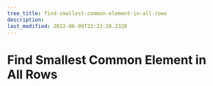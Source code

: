 ```yaml
---
tree_title: find-smallest-common-element-in-all-rows
description: 
last_modified: 2022-06-09T21:23:28.2328
---
```


# Find Smallest Common Element in All Rows
